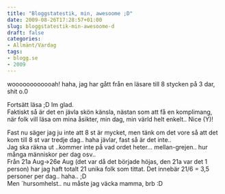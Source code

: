 ```yaml
---
title: "Bloggstatestik, min, awesoome ;D"
date: 2009-08-26T17:28:57+01:00
slug: bloggstatestik-min-awesoome-d
draft: false
categories:
- Allmänt/Vardag
tags:
- blogg.se
- 2009
---
```

woooooooooooah! haha, jag har gått från en läsare till 8 stycken på 3 dar, shit o.0  
  
Fortsätt läsa ;D Im glad.  
Faktiskt så är det en jävla skön känsla, nästan som att få en komplimang, när folk vill läsa om mina åsikter, min dag, min värld helt enkelt.. Nice (Y)!  
  
Fast nu säger jag ju inte att 8 st är mycket, men tänk om det vore så att det kom till 8 st var tredje dag.. haha jävlar, fast så är det inte..  
Jag ska räkna ut ..kommer inte på vad ordet heter... mellan-grejen.. hur många människor per dag osv..  
Från 21a Aug->26e Aug (det var då det började höjas, den 21a var det 1 person) har jag haft totalt 21 unika folk som tittat. Det innebär 21/6 = 3,5 personer per dag.. haha.. ;D  
Men ´hursomhelst.. nu måste jag väcka mamma, brb :D